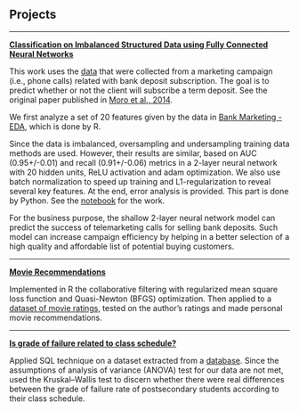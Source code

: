 ## **Projects**

----

**[Classification on Imbalanced Structured Data using Fully Connected Neural Networks](http://)**

This work uses the [data](https://archive.ics.uci.edu/ml/datasets/Bank+Marketing) that were collected from a marketing campaign (i.e., phone calls) related with bank deposit subscription. The goal is to predict whether or not the client will subscribe a term deposit. See the original paper published in [Moro et al., 2014](http://dx.doi.org/10.1016/j.dss.2014.03.001).

We first analyze a set of 20 features given by the data in [Bank Marketing - EDA](http://htmlpreview.github.io/?https://github.com/DrMMZ/drmmz.github.io/blob/master/bank_EDA.nb.html), which is done by R.

Since the data is imbalanced, oversampling and undersampling training data methods are used. However, their results are similar, based on AUC (0.95+/-0.01) and recall (0.91+/-0.06) metrics in a 2-layer neural network with 20 hidden units, ReLU activation and adam optimization. We also use batch normalization to speed up training and L1-regularization to reveal several key features. At the end, error analysis is provided. This part is done by Python. See the [notebook](http://) for the work. 

For the business purpose, the shallow 2-layer neural network model can predict the success of telemarketing calls for selling bank deposits. Such model can increase campaign efficiency by helping in a better selection of a high quality and affordable list of potential buying customers.

----

**[Movie Recommendations](http://htmlpreview.github.io/?https://github.com/DrMMZ/drmmz.github.io/blob/master/Movies.nb.html)**

Implemented in R the collaborative filtering with regularized mean square loss function and Quasi-Newton (BFGS) optimization. Then applied to a [dataset of movie ratings](https://grouplens.org/datasets/movielens/), tested on the author’s ratings and made personal movie recommendations.

----

**[Is grade of failure related to class schedule?](http://htmlpreview.github.io/?https://github.com/DrMMZ/drmmz.github.io/blob/master/School.html)**

Applied SQL technique on a dataset extracted from a [database](https://www.kaggle.com/Madgrades/uw-madison-courses). Since the assumptions of analysis of variance (ANOVA) test for our data are not met, used the Kruskal–Wallis test to discern whether there were real differences between the grade of failure rate of postsecondary students according to their class schedule.
